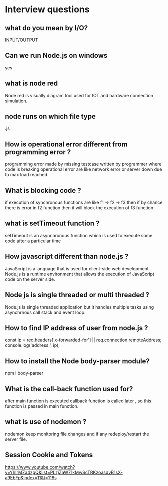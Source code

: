 # Interview questions

## what do you mean by I/O?

INPUT/OUTPUT

## Can we run Node.js on windows

yes

## what is node red

Node red is visually diagram tool used for IOT and hardware connection simulation.

## node runs on which file type

.js

## How is operational error different from programming error ?

programming error made by missing testcase written by programmer where code is breaking
operational error are like network error or server down due to max load reached.

## What is blocking code ?

if execution of synchronous functions are like f1 -> f2 -> f3 then if by chance there is error in f2 function then it will block the execution of f3 function.

## what is setTimeout function ?

setTimeout is an asynchronous function which is used to execute some code after a particular time

## How javascript different than node.js ?

JavaScript is a language that is used for client-side web development Node.js is a runtime environment that allows the execution of JavaScript code on the server side.

## Node js is single threaded or multi threaded ?

Node.js is single threaded application but it handles multiple tasks using asynchrnous call stack and event loop.

## How to find IP address of user from node.js ?

const ip = req.headers['x-forwarded-for'] || req.connection.remoteAddress; console.log('address:', ip);

## How to install the Node body-parser module?

npm i body-parser

## What is the call-back function used for?

after main function is executed callback function is called later , so this function is passed in main function.

## what is use of nodemon ?

nodemon keep monitoring file changes and if any redeploy/restart the server file.

## Session Cookie and Tokens

<https://www.youtube.com/watch?v=YhIrMZa4zgQ&list=PLzjZaW71kMwScTRKzoasdyB1sX-a9EbFp&index=11&t=118s>
